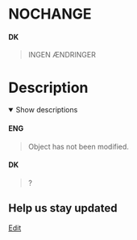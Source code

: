 # NOCHANGE

#### DK

> INGEN ÆNDRINGER

# Description

<details open markdown=1><summary markdown="span">Show descriptions</summary>

#### ENG

> Object has not been modified.

#### DK

> ?

</details>

## Help us stay updated

[Edit](https://github.com/FMDatahub/DataDictionary/tree/main/Enumerations/IFC/ChangeActionEnum.md)
